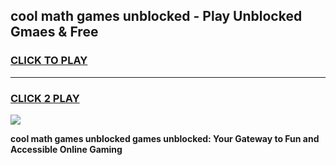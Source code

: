 
## cool math games unblocked - Play Unblocked Gmaes & Free
<h3>
<a href="https://premium.freeplayer.one?title=cool_math_games_unblocked&ref=19F">CLICK TO PLAY</a></h3>
<hr>

<h3>
<a href="https://premium.freeplayer.one?title=cool_math_games_unblocked&ref=19F">CLICK 2 PLAY</a>
  
</h3>

<a href="https://premium.freeplayer.one?title=cool_math_games_unblocked&ref=19F/"><img src="https://clearcache.store/games.png"></a>


**cool math games unblocked games unblocked: Your Gateway to Fun and Accessible Online Gaming**
